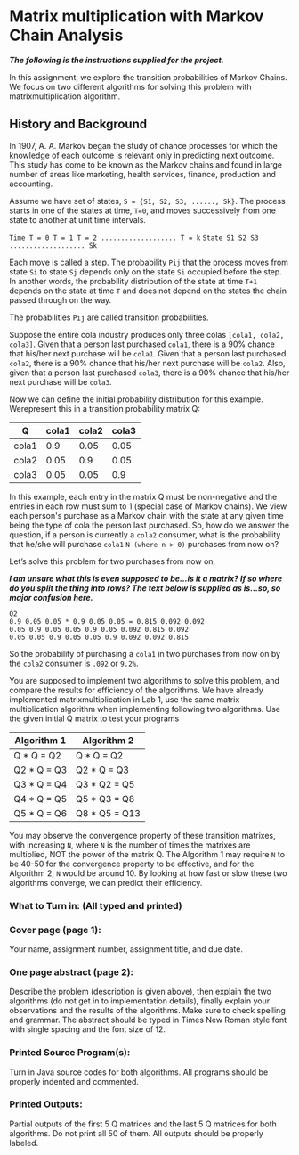 # Matrix multiplication with Markov Chain Analysis

__*The following is the instructions supplied for the project.*__

In this assignment, we explore the transition probabilities of Markov Chains. We focus on two different algorithms for solving this problem with matrixmultiplication algorithm. 

## History and Background

In 1907, A. A. Markov began the study of chance processes for which the knowledge of each outcome is relevant only in predicting next outcome. This study has come to be known as the Markov chains and found in large number of areas like marketing, health services, finance, production and accounting.

Assume we have set of states, ```S = {S1, S2, S3, ......, Sk}```. The process starts in one of the states at time, ```T=0```, and moves successively from one state to another at unit time intervals.

```Time T = 0 T = 1 T = 2 ................... T = k```
```State S1 S2 S3 ................... Sk```

Each move is called a step. The probability ```Pij``` that the process moves from state ```Si``` to state ```Sj``` depends only on the state ```Si``` occupied before the step. In another words, the probability distribution of the state at time ```T+1``` depends on the state at time ```T``` and does not depend on the states the chain passed through on the way.

The probabilities ```Pij``` are called transition probabilities.

Suppose the entire cola industry produces only three colas ```[cola1, cola2, cola3]```. Given that a person last purchased ```cola1```, there is a 90% chance that his/her next purchase will be ```cola1```. Given that a person last purchased ```cola2```, there is a 90% chance that his/her next purchase will be ```cola2```. Also, given that a person last purchased ```cola3```, there is a 90% chance that his/her next purchase will be ```cola3```.

Now we can define the initial probability distribution for this example. Werepresent this in a transition probability matrix Q:

Q | cola1 | cola2 | cola3
--|--|--|--|
cola1 | 0.9  | 0.05  | 0.05
cola2 | 0.05 | 0.9   | 0.05
cola3 | 0.05 | 0.05  | 0.9

In this example, each entry in the matrix Q must be non-negative and the entries in each row must sum to 1 (special case of Markov chains). We view each person's purchase as a Markov chain with the state at any given time being the type of cola the person last purchased. So, how do we answer the question, if a person is currently a ```cola2``` consumer, what is the probability that he/she will purchase ```cola1``` ```N (where n > 0)``` purchases from now on?

Let’s solve this problem for two purchases from now on, 

__*I am unsure what this is even supposed to be...is it a matrix? If so where do you split the thing into rows? The text below is supplied as is...so, so major confusion here.*__

```
Q2
0.9 0.05 0.05 * 0.9 0.05 0.05 = 0.815 0.092 0.092
0.05 0.9 0.05 0.05 0.9 0.05 0.092 0.815 0.092
0.05 0.05 0.9 0.05 0.05 0.9 0.092 0.092 0.815
```

So the probability of purchasing a ```cola1``` in two purchases from now on by the ```cola2``` consumer is ```.092``` or ```9.2%```.

You are supposed to implement two algorithms to solve this problem, and compare the results for efficiency of the algorithms. We have already implemented matrixmultiplication in Lab 1, use the same matrix multiplication algorithm when implementing following two algorithms. Use the given initial Q matrix to test your programs

| Algorithm 1 | Algorithm 2 |
| -- | -- |
| Q * Q = Q2 | Q * Q = Q2 |
| Q2 * Q = Q3 | Q2 * Q = Q3 |
| Q3 * Q = Q4 | Q3 * Q2 = Q5 |
| Q4 * Q = Q5 | Q5 * Q3 = Q8 |
| Q5 * Q = Q6 | Q8 * Q5 = Q13 |

You may observe the convergence property of these transition matrixes, with increasing ```N```, where ```N``` is the number of times the matrixes are multiplied, NOT the power of the matrix Q. The Algorithm 1 may require ```N``` to be 40-50 for the convergence property to be effective, and for the Algorithm 2, ```N``` would be around 10. By looking at how fast or slow these two algorithms converge, we can predict their efficiency.

### What to Turn in: (All typed and printed)

### Cover page (page 1): 

Your name, assignment number, assignment title, and due date.

### One page abstract (page 2): 

Describe the problem (description is given above), then explain the two algorithms (do not get in to implementation details), finally explain your observations and the results of the algorithms. Make sure to check spelling and grammar. The abstract should be typed in Times New Roman style font with single spacing and the font size of 12.

### Printed Source Program(s): 

Turn in Java source codes for both algorithms. All programs should be properly indented and commented.

### Printed Outputs: 

Partial outputs of the first 5 Q matrices and the last 5 Q matrices for both algorithms. Do not print all 50 of them. All outputs should be properly labeled.
